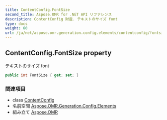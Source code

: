 ```yaml
---
title: ContentConfig.FontSize
second_title: Aspose.OMR for .NET API リファレンス
description: ContentConfig 財産. テキストのサイズ font
type: docs
weight: 60
url: /ja/net/aspose.omr.generation.config.elements/contentconfig/fontsize/
---
```

## ContentConfig.FontSize property

テキストのサイズ font

```csharp
public int FontSize { get; set; }
```

### 関連項目

* class [ContentConfig](../)
* 名前空間 [Aspose.OMR.Generation.Config.Elements](../../contentconfig/)
* 組み立て [Aspose.OMR](../../../)


